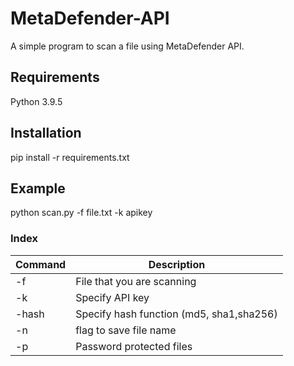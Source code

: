 # MetaDefender-API

A simple program to scan a file using MetaDefender API. 

## Requirements
Python 3.9.5

## Installation 
pip install -r requirements.txt

## Example 
python scan.py -f file.txt -k apikey


### Index 
| Command     | Description                             |
| ----------- | -----------                             |
| -f          | File that you are scanning              |
| -k          | Specify API key                         |
| -hash       | Specify hash function (md5, sha1,sha256)|
| -n          | flag to save file name                  |
| -p          | Password protected files                |

